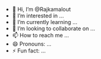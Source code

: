 - 👋 Hi, I’m @Rajkamalout
- 👀 I’m interested in ...
- 🌱 I’m currently learning ...
- 💞️ I’m looking to collaborate on ...
- 📫 How to reach me ...
- 😄 Pronouns: ...
- ⚡ Fun fact: ...

<!---
Rajkamalout/Rajkamalout is a ✨ special ✨ repository because its `README.md` (this file) appears on your GitHub profile.
You can click the Preview link to take a look at your changes.
--->
